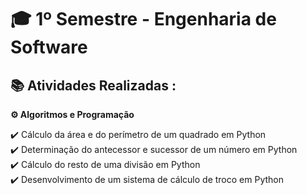 # 🎓 1º Semestre - Engenharia de Software  

## 📚 Atividades Realizadas :

**⚙️ Algoritmos e Programação**

✔️ Cálculo da área e do perímetro de um quadrado em Python  
✔️ Determinação do antecessor e sucessor de um número em Python  
✔️ Cálculo do resto de uma divisão em Python  
✔️ Desenvolvimento de um sistema de cálculo de troco em Python  

